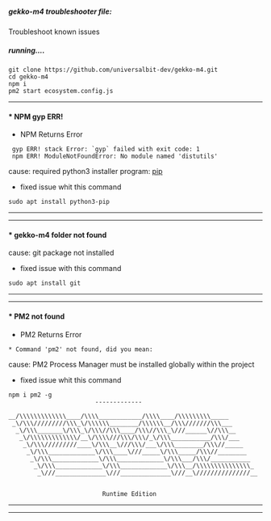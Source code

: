 ##### gekko-m4 troubleshooter file: 
Troubleshoot known issues 

##### running....
```
git clone https://github.com/universalbit-dev/gekko-m4.git
cd gekko-m4
npm i
pm2 start ecosystem.config.js
```
---
#### * NPM gyp ERR!
* NPM Returns Error
```
 gyp ERR! stack Error: `gyp` failed with exit code: 1
 npm ERR! ModuleNotFoundError: No module named 'distutils'
```
cause: required python3  installer program: [pip](https://docs.python.org/3/installing/index.html)
* fixed issue whit this command
```
sudo apt install python3-pip
```
---
---

#### * gekko-m4 folder not found
cause: git package not installed
* fixed issue with this command
```
sudo apt install git
```
---
---

#### * PM2 not found

* PM2 Returns Error
```
* Command 'pm2' not found, did you mean:
```
cause: PM2 Process Manager must be installed globally within the project
* fixed issue whit this command
```
npm i pm2 -g
                        -------------

__/\\\\\\\\\\\\\____/\\\\____________/\\\\____/\\\\\\\\\_____
 _\/\\\/////////\\\_\/\\\\\\________/\\\\\\__/\\\///////\\\___
  _\/\\\_______\/\\\_\/\\\//\\\____/\\\//\\\_\///______\//\\\__
   _\/\\\\\\\\\\\\\/__\/\\\\///\\\/\\\/_\/\\\___________/\\\/___
    _\/\\\/////////____\/\\\__\///\\\/___\/\\\________/\\\//_____
     _\/\\\_____________\/\\\____\///_____\/\\\_____/\\\//________
      _\/\\\_____________\/\\\_____________\/\\\___/\\\/___________
       _\/\\\_____________\/\\\_____________\/\\\__/\\\\\\\\\\\\\\\_
        _\///______________\///______________\///__\///////////////__


                          Runtime Edition

```
---
---

